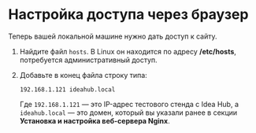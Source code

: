 # Настройка доступа через браузер

Теперь вашей локальной машине нужно дать доступ к сайту.

1. Найдите файл `hosts`. В Linux он находится по адресу **/etc/hosts**, потребуется административный доступ.
1. Добавьте в конец файла строку типа:
   ```
   192.168.1.121 ideahub.local
   ```

   Где `192.168.1.121` — это IP-адрес тестового стенда с Idea Hub, а `ideahub.local` — это домен, который вы указали ранее в секции **Установка и настройка веб-сервера Nginx**.
